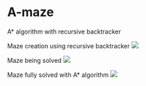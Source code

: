 # A-maze
A* algorithm with recursive backtracker

Maze creation using recursive backtracker
<img src="https://imgur.com/C5olfCS.png" >
<ing src="https://imgur.com/eZuhrrL.png" >

Maze being solved
<img src="https://imgur.com/fUBy7k0.png" >

Maze fully solved with A* algorithm
<img src="https://imgur.com/a/P4A8GoC.png">


